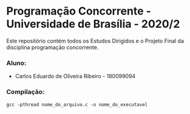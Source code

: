 # Programação Concorrente - Universidade de Brasília - 2020/2

Este repositório contém todos os Estudos Dirigidos e o Projeto Final da disciplina programação concorrente.

### Aluno:
* Carlos Eduardo de Oliveira Ribeiro - 180099094

### Compilação:
``` gcc -pthread nome_do_arquivo.c -o nome_do_executavel ```
